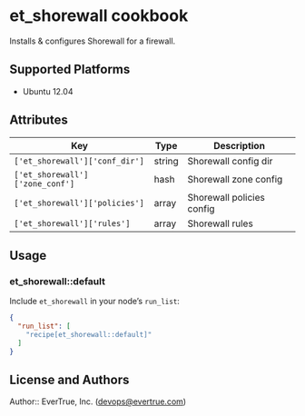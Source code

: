 # et_shorewall cookbook

Installs & configures Shorewall for a firewall.

## Supported Platforms

* Ubuntu 12.04

## Attributes

| Key                             | Type   | Description               |
| ------------------------------- | ------ | ------------------------- |
| `['et_shorewall']['conf_dir']`  | string | Shorewall config dir      |
| `['et_shorewall']['zone_conf']` | hash   | Shorewall zone config     |
| `['et_shorewall']['policies']`  | array  | Shorewall policies config |
| `['et_shorewall']['rules']`     | array  | Shorewall rules           |

## Usage

### et_shorewall::default

Include `et_shorewall` in your node’s `run_list`:

```json
{
  "run_list": [
    "recipe[et_shorewall::default]"
  ]
}
```

## License and Authors

Author:: EverTrue, Inc. (<devops@evertrue.com>)
